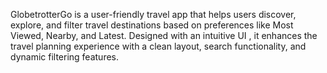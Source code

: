 
GlobetrotterGo is a user-friendly travel app that helps users discover, explore, and filter travel destinations based on preferences like Most Viewed, Nearby, and Latest. Designed with an intuitive UI , it enhances the travel planning experience with a clean layout, search functionality, and dynamic filtering features.
